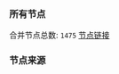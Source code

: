 ### 所有节点
合并节点总数: `1475`
[节点链接](https://raw.githubusercontent.com/rzhy1/11/master/sub/sub_merge_base64.txt)

### 节点来源